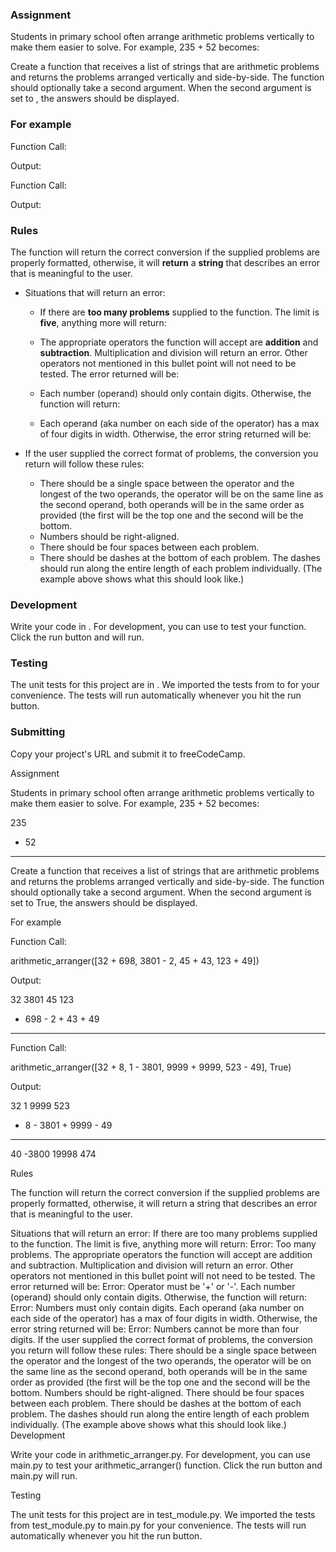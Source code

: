 ### Assignment

Students in primary school often arrange arithmetic problems vertically to make them easier to solve. For example, 235 + 52 becomes:


Create a function that receives a list of strings that are arithmetic problems and returns the problems arranged vertically and side-by-side. The function should optionally take a second argument. When the second argument is set to , the answers should be displayed.

### For example

Function Call:


Output:


Function Call:


Output:


### Rules

The function will return the correct conversion if the supplied problems are properly formatted, otherwise, it will **return** a **string** that describes an error that is meaningful to the user.  


* Situations that will return an error:
  * If there are **too many problems** supplied to the function. The limit is **five**, anything more will return:
    
  * The appropriate operators the function will accept are **addition** and **subtraction**. Multiplication and division will return an error. Other operators not mentioned in this bullet point will not need to be tested. The error returned will be:
    
  * Each number (operand) should only contain digits. Otherwise, the function will return:
    
  * Each operand (aka number on each side of the operator) has a max of four digits in width. Otherwise, the error string returned will be:
    
*  If the user supplied the correct format of problems, the conversion you return will follow these rules:
    * There should be a single space between the operator and the longest of the two operands, the operator will be on the same line as the second operand, both operands will be in the same order as provided (the first will be the top one and the second will be the bottom.
    * Numbers should be right-aligned.
    * There should be four spaces between each problem.
    * There should be dashes at the bottom of each problem. The dashes should run along the entire length of each problem individually. (The example above shows what this should look like.)

### Development

Write your code in . For development, you can use  to test your  function. Click the run button and  will run.

### Testing 

The unit tests for this project are in . We imported the tests from  to  for your convenience. The tests will run automatically whenever you hit the run button.

### Submitting

Copy your project's URL and submit it to freeCodeCamp.

Assignment

Students in primary school often arrange arithmetic problems vertically to make them easier to solve. For example, 235 + 52 becomes:

  235
+  52
-----

Create a function that receives a list of strings that are arithmetic problems and returns the problems arranged vertically and side-by-side. The function should optionally take a second argument. When the second argument is set to True, the answers should be displayed.

For example

Function Call:

arithmetic_arranger([32 + 698, 3801 - 2, 45 + 43, 123 + 49])

Output:

   32      3801      45      123
+ 698    -    2    + 43    +  49
-----    ------    ----    -----

Function Call:

arithmetic_arranger([32 + 8, 1 - 3801, 9999 + 9999, 523 - 49], True)

Output:

  32         1      9999      523
+  8    - 3801    + 9999    -  49
----    ------    ------    -----
  40     -3800     19998      474

Rules

The function will return the correct conversion if the supplied problems are properly formatted, otherwise, it will return a string that describes an error that is meaningful to the user.

Situations that will return an error:
If there are too many problems supplied to the function. The limit is five, anything more will return:
Error: Too many problems.
The appropriate operators the function will accept are addition and subtraction. Multiplication and division will return an error. Other operators not mentioned in this bullet point will not need to be tested. The error returned will be:
Error: Operator must be '+' or '-'.
Each number (operand) should only contain digits. Otherwise, the function will return:
Error: Numbers must only contain digits.
Each operand (aka number on each side of the operator) has a max of four digits in width. Otherwise, the error string returned will be:
Error: Numbers cannot be more than four digits.
If the user supplied the correct format of problems, the conversion you return will follow these rules:
There should be a single space between the operator and the longest of the two operands, the operator will be on the same line as the second operand, both operands will be in the same order as provided (the first will be the top one and the second will be the bottom.
Numbers should be right-aligned.
There should be four spaces between each problem.
There should be dashes at the bottom of each problem. The dashes should run along the entire length of each problem individually. (The example above shows what this should look like.)
Development

Write your code in arithmetic_arranger.py. For development, you can use main.py to test your arithmetic_arranger() function. Click the run button and main.py will run.

Testing

The unit tests for this project are in test_module.py. We imported the tests from test_module.py to main.py for your convenience. The tests will run automatically whenever you hit the run button.
